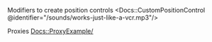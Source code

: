 Modifiers to create position controls
<Docs::CustomPositionControl @identifier="/sounds/works-just-like-a-vcr.mp3"/>

Proxies
<Docs::ProxyExample/>
